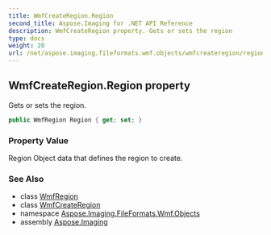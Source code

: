 ```yaml
---
title: WmfCreateRegion.Region
second_title: Aspose.Imaging for .NET API Reference
description: WmfCreateRegion property. Gets or sets the region
type: docs
weight: 20
url: /net/aspose.imaging.fileformats.wmf.objects/wmfcreateregion/region/
---
```

## WmfCreateRegion.Region property

Gets or sets the region.

```csharp
public WmfRegion Region { get; set; }
```

### Property Value

Region Object data that defines the region to create.

### See Also

* class [WmfRegion](../../wmfregion/)
* class [WmfCreateRegion](../)
* namespace [Aspose.Imaging.FileFormats.Wmf.Objects](../../wmfcreateregion/)
* assembly [Aspose.Imaging](../../../)


